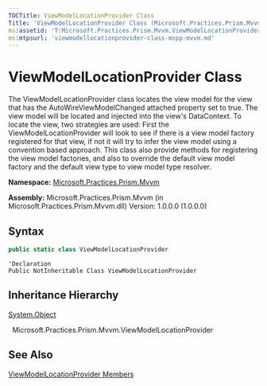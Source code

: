 ```yaml
---
TOCTitle: ViewModelLocationProvider Class
Title: 'ViewModelLocationProvider Class (Microsoft.Practices.Prism.Mvvm)'
ms:assetid: 'T:Microsoft.Practices.Prism.Mvvm.ViewModelLocationProvider'
ms:mtpsurl: 'viewmodellocationprovider-class-mspp-mvvm.md'
---
```


# ViewModelLocationProvider Class

The ViewModelLocationProvider class locates the view model for the view that has the AutoWireViewModelChanged attached property set to true. The view model will be located and injected into the view's DataContext. To locate the view, two strategies are used: First the ViewModelLocationProvider will look to see if there is a view model factory registered for that view, if not it will try to infer the view model using a convention based approach. This class also provide methods for registering the view model factories, and also to override the default view model factory and the default view type to view model type resolver. 

**Namespace:** [Microsoft.Practices.Prism.Mvvm](/patterns-practices/reference/mspp-mvvm-namespace)

**Assembly:** Microsoft.Practices.Prism.Mvvm (in Microsoft.Practices.Prism.Mvvm.dll) Version: 1.0.0.0 (1.0.0.0)

## Syntax

```C#
public static class ViewModelLocationProvider
```

```VB
'Declaration
Public NotInheritable Class ViewModelLocationProvider
```

## Inheritance Hierarchy

[System.Object](http://msdn.microsoft.com/en-us/library/e5kfa45b)

  Microsoft.Practices.Prism.Mvvm.ViewModelLocationProvider

## See Also
[ViewModelLocationProvider Members](/patterns-practices/reference/viewmodellocationprovider-members-mspp-mvvm)